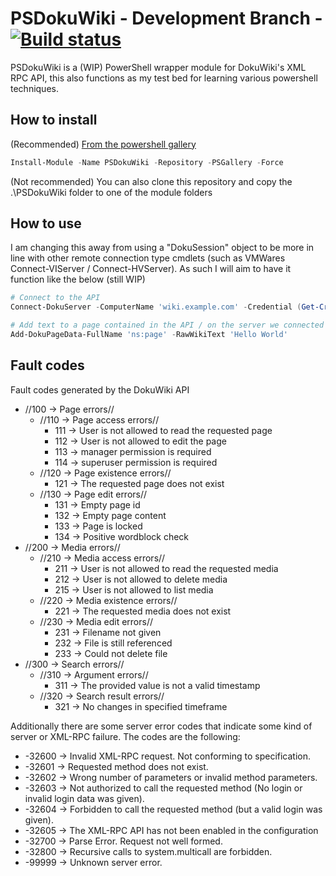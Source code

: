 # PSDokuWiki - Development Branch - [![Build status](https://ci.appveyor.com/api/projects/status/n4d47tojqr1gcs54/branch/dev?svg=true)](https://ci.appveyor.com/project/AndyDLP/psdokuwiki/branch/dev)

PSDokuWiki is a (WIP) PowerShell wrapper module for DokuWiki's XML RPC API, this also functions as my test bed for learning various powershell techniques.

## How to install

(Recommended) [From the powershell gallery](https://www.powershellgallery.com/packages/PSDokuWiki "PSGallery page")

```powershell
Install-Module -Name PSDokuWiki -Repository -PSGallery -Force
````

(Not recommended) You can also clone this repository and copy the .\PSDokuWiki folder to one of the module folders

## How to use

I am changing this away from using a "DokuSession" object to be more in line with other remote connection type cmdlets (such as VMWares Connect-VIServer / Connect-HVServer). As such I will aim to have it function like the below (still WIP)

```powershell
# Connect to the API
Connect-DokuServer -ComputerName 'wiki.example.com' -Credential (Get-Credential) -ErrorAction 'Stop'

# Add text to a page contained in the API / on the server we connected to earlier
Add-DokuPageData-FullName 'ns:page' -RawWikiText 'Hello World'
````

## Fault codes

Fault codes generated by the DokuWiki API

* //100 -> Page errors//
  * //110 -> Page access errors//
    * 111 -> User is not allowed to read the requested page
    * 112 -> User is not allowed to edit the page
    * 113 -> manager permission is required
    * 114 -> superuser permission is required
  * //120 -> Page existence errors//
    * 121 -> The requested page does not exist
  * //130 -> Page edit errors//
    * 131 -> Empty page id
    * 132 -> Empty page content
    * 133 -> Page is locked
    * 134 -> Positive wordblock check
* //200 -> Media errors//
  * //210 -> Media access errors//
    * 211 -> User is not allowed to read the requested media
    * 212 -> User is not allowed to delete media
    * 215 -> User is not allowed to list media
  * //220 -> Media existence errors//
    * 221 -> The requested media does not exist
  * //230 -> Media edit errors//
    * 231 -> Filename not given
    * 232 -> File is still referenced
    * 233 -> Could not delete file
* //300 -> Search errors//
  * //310 -> Argument errors//
    * 311 -> The provided value is not a valid timestamp
  * //320 -> Search result errors//
    * 321 -> No changes in specified timeframe

Additionally there are some server error codes that indicate some kind of server or XML-RPC failure. The codes are the following:

* -32600 -> Invalid XML-RPC request. Not conforming to specification.
* -32601 -> Requested method does not exist.
* -32602 -> Wrong number of parameters or invalid method parameters.
* -32603 -> Not authorized to call the requested method (No login or invalid login data was given).
* -32604 -> Forbidden to call the requested method (but a valid login was given).
* -32605 -> The XML-RPC API has not been enabled in the configuration
* -32700 -> Parse Error. Request not well formed.
* -32800 -> Recursive calls to system.multicall are forbidden.
* -99999 -> Unknown server error.
